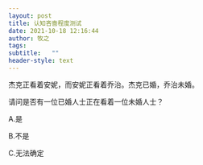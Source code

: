 ```yaml
---
layout: post
title: 认知吝啬程度测试
date: 2021-10-18 12:16:44
author: 牧之
tags: 
subtitle:   ""
header-style: text
---
```



杰克正看着安妮，而安妮正看着乔治。杰克已婚，乔治未婚。


请问是否有一位已婚人士正在看着一位未婚人士？

A.是

B.不是

C.无法确定